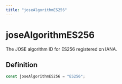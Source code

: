 ```yaml
---
title: "joseAlgorithmES256"
---
```


# joseAlgorithmES256

The JOSE algorithm ID for ES256 registered on IANA.

## Definition

```ts
const joseAlgorithmES256 = "ES256";
```

